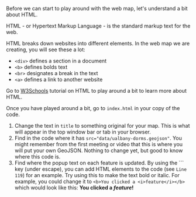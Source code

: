 Before we can start to play around with the web map, let's understand a bit about HTML.

HTML - or Hypertext Markup Language - is the standard markup text for the web.

HTML breaks down websites into different elements. In the web map we are creating, you will see these a lot:
* `<div>` defines a section in a document
* `<b>` defines bolds text
* `<br>` designates a break in the text
* `<a>` defines a link to another website

Go to [W3Schools](https://www.w3schools.com/html/default.asp) tutorial on HTML to play around a bit to learn more about HTML.

Once you have played around a bit, go to `index.html` in your copy of the code.

1. Change the text in `title` to something original for your map. This is what will appear in the top window bar or tab in your browser.
2. Find in the code where it has `src="data/ualbany-dorms.geojson"`. You might remember from the first meeting or video that this is where you will put your own GeoJSON. Nothing to change yet, but good to know where this code is.
3. Find where the popup text on each feature is updated. By using the ``` key (under escape), you can add HTML elements to the code (see `Line 119`) for an example. Try using this to make the text bold or italic. For example, you could change it to ``<b>You clicked a <i>feature</i></b>`` which would look like this: <b>You clicked a <i>feature</i>!</b>

